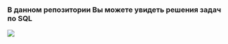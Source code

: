  ### В данном репозитории Вы можете увидеть решения задач по SQL

 ![]( https://banner2.cleanpng.com/20180526/oqt/kisspng-microsoft-sql-server-mysql-database-logo-5b098c6ebad6d7.7316225815273524307653.jpg)
